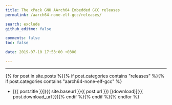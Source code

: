 ```yaml
---
title: The xPack GNU AArch64 Embedded GCC releases
permalink: /aarch64-none-elf-gcc/releases/

search: exclude
github_editme: false

comments: false
toc: false

date: 2019-07-10 17:53:00 +0300

---
```


___
{% for post in site.posts %}{% if post.categories contains "releases" %}{% if post.categories contains "aarch64-none-elf-gcc" %}
* [{{ post.title }}]({{ site.baseurl }}{{ post.url }}) [(download)]({{ post.download_url }}){% endif %}{% endif %}{% endfor %}
